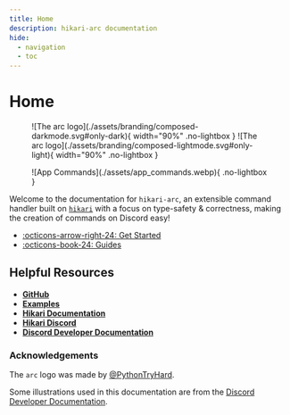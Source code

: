 ```yaml
---
title: Home
description: hikari-arc documentation
hide:
  - navigation
  - toc
---
```


<style>
  .md-typeset h1,
  .md-content__button {
    display: none;
  }
</style>

# Home

<figure markdown>
  ![The arc logo](./assets/branding/composed-darkmode.svg#only-dark){ width="90%" .no-lightbox }
  ![The arc logo](./assets/branding/composed-lightmode.svg#only-light){ width="90%" .no-lightbox }
  <figcaption></figcaption>
</figure>

<figure markdown>
  ![App Commands](./assets/app_commands.webp){ .no-lightbox }
  <figcaption></figcaption>
</figure>

Welcome to the documentation for `hikari-arc`, an extensible command handler built on [`hikari`](https://github.com/hikari-py/hikari) with a focus on type-safety & correctness, making the creation of commands on Discord easy!

<div class="grid cards" markdown>

- [:octicons-arrow-right-24: Get Started](./getting_started.md)
- [:octicons-book-24: Guides](./guides/index.md)

</div>

## Helpful Resources

- [**GitHub**](https://github.com/hypergonial/hikari-arc)
- [**Examples**](https://github.com/hypergonial/hikari-arc/tree/main/examples)
- [**Hikari Documentation**](https://docs.hikari-py.dev/en/stable/)
- [**Hikari Discord**](https://discord.gg/hikari)
- [**Discord Developer Documentation**](https://discord.com/developers/docs/intro)

### Acknowledgements

The `arc` logo was made by [@PythonTryHard](https://github.com/PythonTryHard).

Some illustrations used in this documentation are from the [Discord Developer Documentation](https://discord.com/developers/docs/intro).
